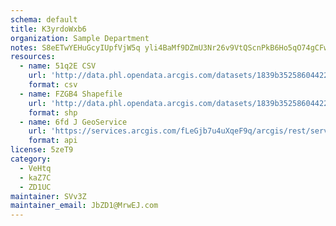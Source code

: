 ```yaml
---
schema: default
title: K3yrdoWxb6 
organization: Sample Department 
notes: S8eETwYEHuGcyIUpfVjW5q yli4BaMf9DZmU3Nr26v9VtQScnPkB6Ho5qO74gCFw7Id2dJizvt1kaslbgmbXFMxxRQOX0JzAnYKh 
resources:
  - name: 51q2E CSV
    url: 'http://data.phl.opendata.arcgis.com/datasets/1839b35258604422b0b520cbb668df0d_0.csv'
    format: csv
  - name: FZGB4 Shapefile
    url: 'http://data.phl.opendata.arcgis.com/datasets/1839b35258604422b0b520cbb668df0d_0.zip'
    format: shp
  - name: 6fd J GeoService
    url: 'https://services.arcgis.com/fLeGjb7u4uXqeF9q/arcgis/rest/services/Air_Monitoring_Stations/FeatureServer/0/query'
    format: api
license: 5zeT9 
category:
  - VeHtq 
  - kaZ7C 
  - ZD1UC 
maintainer: SVv3Z  
maintainer_email: JbZD1@MrwEJ.com
---
```

